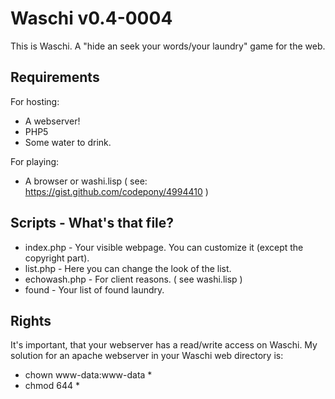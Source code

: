 # Waschi v0.4-0004
This is Waschi.
A "hide an seek your words/your laundry" game for the web.

## Requirements

For hosting:
- A webserver!
- PHP5
- Some water to drink.

For playing:
- A browser or washi.lisp ( see: https://gist.github.com/codepony/4994410 )

## Scripts - What's that file?

- index.php - Your visible webpage. You can customize it (except the copyright part).
- list.php - Here you can change the look of the list.
- echowash.php - For client reasons. ( see washi.lisp )
- found - Your list of found laundry. 

## Rights
It's important, that your webserver has a read/write access on Waschi. 
My solution for an apache webserver in your Waschi web directory is:

- chown www-data:www-data *
- chmod 644 *

